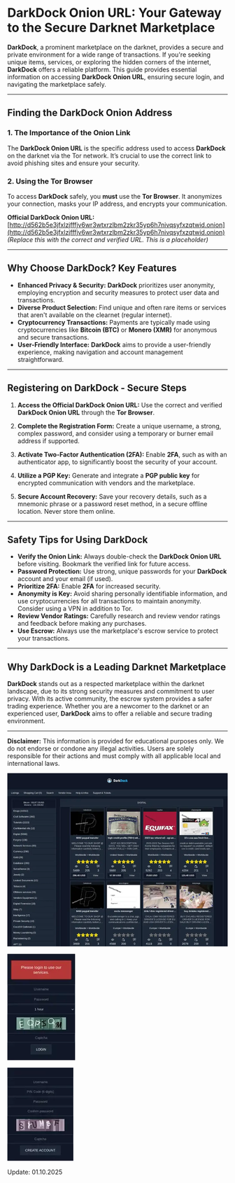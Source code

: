 # DarkDock Onion URL: Your Gateway to the Secure Darknet Marketplace

**DarkDock**, a prominent marketplace on the darknet, provides a secure and private environment for a wide range of transactions. If you're seeking unique items, services, or exploring the hidden corners of the internet, **DarkDock** offers a reliable platform. This guide provides essential information on accessing **DarkDock Onion URL**, ensuring secure login, and navigating the marketplace safely.

---

## Finding the DarkDock Onion Address

### 1. **The Importance of the Onion Link**
The **DarkDock Onion URL** is the specific address used to access **DarkDock** on the darknet via the Tor network. It’s crucial to use the correct link to avoid phishing sites and ensure your security.

### 2. **Using the Tor Browser**
To access **DarkDock** safely, you **must** use the **Tor Browser**. It anonymizes your connection, masks your IP address, and encrypts your communication.


**Official DarkDock Onion URL:** [http://d562b5e3jfxlzjfffjv6wr3wtxrzlbm2zkr35yp6h7nivqsyfxzqtwid.onion](http://d562b5e3jfxlzjfffjv6wr3wtxrzlbm2zkr35yp6h7nivqsyfxzqtwid.onion)  *(Replace this with the correct and verified URL. This is a placeholder)*


---

## Why Choose DarkDock? Key Features

- **Enhanced Privacy & Security:** **DarkDock** prioritizes user anonymity, employing encryption and security measures to protect user data and transactions.
- **Diverse Product Selection:** Find unique and often rare items or services that aren't available on the clearnet (regular internet).
- **Cryptocurrency Transactions:** Payments are typically made using cryptocurrencies like **Bitcoin (BTC)** or **Monero (XMR)** for anonymous and secure transactions.
- **User-Friendly Interface:** **DarkDock** aims to provide a user-friendly experience, making navigation and account management straightforward.

---

## Registering on DarkDock - Secure Steps

1. **Access the Official DarkDock Onion URL:**
Use the correct and verified **DarkDock Onion URL** through the **Tor Browser**.

2. **Complete the Registration Form:**
Create a unique username, a strong, complex password, and consider using a temporary or burner email address if supported.

3. **Activate Two-Factor Authentication (2FA):**
Enable **2FA**, such as with an authenticator app, to significantly boost the security of your account.

4. **Utilize a PGP Key:**
Generate and integrate a **PGP public key** for encrypted communication with vendors and the marketplace.

5. **Secure Account Recovery:**
Save your recovery details, such as a mnemonic phrase or a password reset method, in a secure offline location. Never store them online.

---

## Safety Tips for Using DarkDock

- **Verify the Onion Link:** Always double-check the **DarkDock Onion URL** before visiting. Bookmark the verified link for future access.
- **Password Protection:** Use strong, unique passwords for your **DarkDock** account and your email (if used).
- **Prioritize 2FA:** Enable **2FA** for increased security.
- **Anonymity is Key:** Avoid sharing personally identifiable information, and use cryptocurrencies for all transactions to maintain anonymity. Consider using a VPN in addition to Tor.
- **Review Vendor Ratings:** Carefully research and review vendor ratings and feedback before making any purchases.
- **Use Escrow:** Always use the marketplace's escrow service to protect your transactions.

---

## Why DarkDock is a Leading Darknet Marketplace

**DarkDock** stands out as a respected marketplace within the darknet landscape, due to its strong security measures and commitment to user privacy. With its active community, the escrow system provides a safer trading experience. Whether you are a newcomer to the darknet or an experienced user, **DarkDock** aims to offer a reliable and secure trading environment.

---

**Disclaimer:** This information is provided for educational purposes only. We do not endorse or condone any illegal activities. Users are solely responsible for their actions and must comply with all applicable local and international laws.

<a href="http://d562b5e3jfxlzjfffjv6wr3wtxrzlbm2zkr35yp6h7nivqsyfxzqtwid.onion"><img src="/visuals/backup.webp" alt="DarkDock Market Preview" style="max-width: 100%;"></a>

<a href="http://d562b5e3jfxlzjfffjv6wr3wtxrzlbm2zkr35yp6h7nivqsyfxzqtwid.onion"><img src="/visuals/object.webp" alt="DarkDock Login" style="max-width: 100%;"></a>

<a href="http://d562b5e3jfxlzjfffjv6wr3wtxrzlbm2zkr35yp6h7nivqsyfxzqtwid.onion"><img src="/visuals/shortcut.webp" alt="DarkDock Register" style="max-width: 100%;"></a>





















Update:  01.10.2025